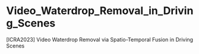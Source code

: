 # Video_Waterdrop_Removal_in_Driving_Scenes
[ICRA2023] Video Waterdrop Removal via Spatio-Temporal Fusion in Driving Scenes
